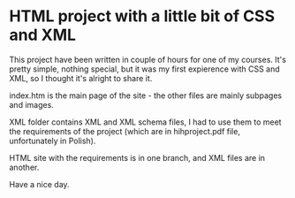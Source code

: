 # HTML project with a little bit of CSS and XML

This project have been written in couple of hours for one of my courses.
It's pretty simple, nothing special, but it was my first expierence with CSS and XML, so I thought it's alright to share it.

index.htm is the main page of the site - the other files are mainly subpages and images.

XML folder contains XML and XML schema files, I had to use them to meet the requirements of the project (which are in hihproject.pdf file, unfortunately in Polish).

HTML site with the requirements is in one branch, and XML files are in another.

Have a nice day.

